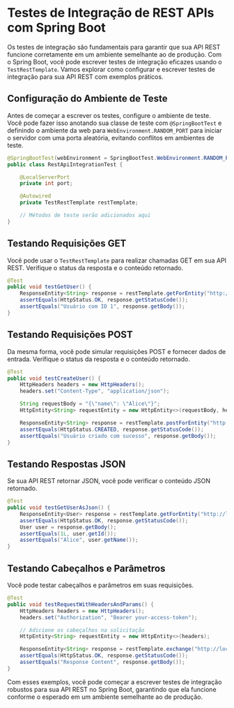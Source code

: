 # Testes de Integração de REST APIs com Spring Boot

Os testes de integração são fundamentais para garantir que sua API REST funcione corretamente em um ambiente semelhante ao de produção. Com o Spring Boot, você pode escrever testes de integração eficazes usando o `TestRestTemplate`. Vamos explorar como configurar e escrever testes de integração para sua API REST com exemplos práticos.

## Configuração do Ambiente de Teste

Antes de começar a escrever os testes, configure o ambiente de teste. Você pode fazer isso anotando sua classe de teste com `@SpringBootTest` e definindo o ambiente da web para `WebEnvironment.RANDOM_PORT` para iniciar o servidor com uma porta aleatória, evitando conflitos em ambientes de teste.

```java
@SpringBootTest(webEnvironment = SpringBootTest.WebEnvironment.RANDOM_PORT)
public class RestApiIntegrationTest {

    @LocalServerPort
    private int port;

    @Autowired
    private TestRestTemplate restTemplate;

    // Métodos de teste serão adicionados aqui
}
```

## Testando Requisições GET

Você pode usar o `TestRestTemplate` para realizar chamadas GET em sua API REST. Verifique o status da resposta e o conteúdo retornado.

```java
@Test
public void testGetUser() {
    ResponseEntity<String> response = restTemplate.getForEntity("http://localhost:" + port + "/api/users/1", String.class);
    assertEquals(HttpStatus.OK, response.getStatusCode());
    assertEquals("Usuário com ID 1", response.getBody());
}
```

## Testando Requisições POST

Da mesma forma, você pode simular requisições POST e fornecer dados de entrada. Verifique o status da resposta e o conteúdo retornado.

```java
@Test
public void testCreateUser() {
    HttpHeaders headers = new HttpHeaders();
    headers.set("Content-Type", "application/json");

    String requestBody = "{\"name\": \"Alice\"}";
    HttpEntity<String> requestEntity = new HttpEntity<>(requestBody, headers);

    ResponseEntity<String> response = restTemplate.postForEntity("http://localhost:" + port + "/api/users", requestEntity, String.class);
    assertEquals(HttpStatus.CREATED, response.getStatusCode());
    assertEquals("Usuário criado com sucesso", response.getBody());
}
```

## Testando Respostas JSON

Se sua API REST retornar JSON, você pode verificar o conteúdo JSON retornado.

```java
@Test
public void testGetUserAsJson() {
    ResponseEntity<User> response = restTemplate.getForEntity("http://localhost:" + port + "/api/users/1", User.class);
    assertEquals(HttpStatus.OK, response.getStatusCode());
    User user = response.getBody();
    assertEquals(1L, user.getId());
    assertEquals("Alice", user.getName());
}
```

## Testando Cabeçalhos e Parâmetros

Você pode testar cabeçalhos e parâmetros em suas requisições.

```java
@Test
public void testRequestWithHeadersAndParams() {
    HttpHeaders headers = new HttpHeaders();
    headers.set("Authorization", "Bearer your-access-token");

    // Adicione os cabeçalhos na solicitação
    HttpEntity<String> requestEntity = new HttpEntity<>(headers);

    ResponseEntity<String> response = restTemplate.exchange("http://localhost:" + port + "/api/resource", HttpMethod.GET, requestEntity, String.class);
    assertEquals(HttpStatus.OK, response.getStatusCode());
    assertEquals("Response Content", response.getBody());
}
```

Com esses exemplos, você pode começar a escrever testes de integração robustos para sua API REST no Spring Boot, garantindo que ela funcione conforme o esperado em um ambiente semelhante ao de produção.